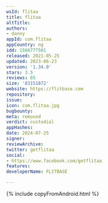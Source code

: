 ```yaml
---
wsId: flitaa
title: flitaa
altTitle: 
authors:
- danny
appId: com.flitaa
appCountry: ng
idd: 1566777501
released: 2021-05-25
updated: 2023-06-23
version: '1.34.0'
stars: 3.5
reviews: 65
size: '83151872'
website: https://flitbase.com
repository: 
issue: 
icon: com.flitaa.jpg
bugbounty: 
meta: removed
verdict: custodial
appHashes: 
date: 2024-07-25
signer: 
reviewArchive: 
twitter: getflitaa
social:
- https://www.facebook.com/getflitaa
features: 
developerName: FLITBASE

---
```


{% include copyFromAndroid.html %}

